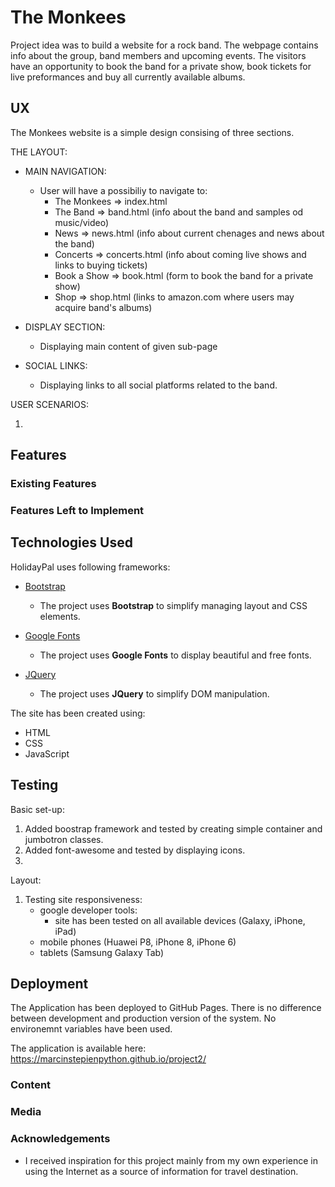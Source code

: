 # The Monkees

Project idea was to build a website for a rock band. The webpage contains info about the group, band members and upcoming events. The visitors have an opportunity to book the band for a private show, book tickets for live preformances and buy all currently available albums.

## UX

The Monkees website is a simple design consising of three sections.

THE LAYOUT:

- MAIN NAVIGATION:

  - User will have a possibiliy to navigate to:
    - The Monkees => index.html
    - The Band => band.html (info about the band and samples od music/video)
    - News => news.html (info about current chenages and news about the band)
    - Concerts => concerts.html (info about coming live shows and links to buying tickets)
    - Book a Show => book.html (form to book the band for a private show)
    - Shop => shop.html (links to amazon.com where users may acquire band's albums)

- DISPLAY SECTION:

  - Displaying main content of given sub-page

- SOCIAL LINKS:

  - Displaying links to all social platforms related to the band.

USER SCENARIOS:

1.

## Features

### Existing Features

### Features Left to Implement

## Technologies Used

HolidayPal uses following frameworks:

- [Bootstrap](https://getbootstrap.com/)

  - The project uses **Bootstrap** to simplify managing layout and CSS elements.

- [Google Fonts](https://fonts.google.com/)

  - The project uses **Google Fonts** to display beautiful and free fonts.

- [JQuery](https://jquery.com)

  - The project uses **JQuery** to simplify DOM manipulation.

The site has been created using:

- HTML
- CSS
- JavaScript

## Testing

Basic set-up:

1. Added boostrap framework and tested by creating simple container and jumbotron classes.
2. Added font-awesome and tested by displaying icons.
3.

Layout:

1. Testing site responsiveness:
   - google developer tools:
     - site has been tested on all available devices (Galaxy, iPhone, iPad)
   - mobile phones (Huawei P8, iPhone 8, iPhone 6)
   - tablets (Samsung Galaxy Tab)

## Deployment

The Application has been deployed to GitHub Pages. There is no difference between development and production version of the system. No environemnt variables have been used.

The application is available here: https://marcinstepienpython.github.io/project2/

### Content

### Media

### Acknowledgements

- I received inspiration for this project mainly from my own experience in using the Internet as a source of information for travel destination.
